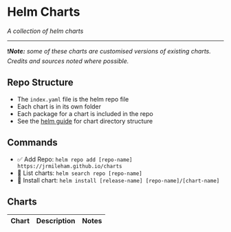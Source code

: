 # Helm Charts
*A collection of helm charts*

---
❗️***Note:** some of these charts are customised versions of existing charts. Credits and sources noted where possible.*

## Repo Structure
- The `index.yaml` file is the helm repo file
- Each chart is in its own folder
- Each package for a chart is included in the repo
- See the [helm guide](https://helm.sh/docs/topics/charts/#the-chart-file-structure) for chart directory structure

## Commands
- ✅ Add Repo: `helm repo add [repo-name] https://jrmileham.github.io/charts`
- 📄 List charts: `helm search repo [repo-name]`
- 📲 Install chart: `helm install [release-name] [repo-name]/[chart-name] `

## Charts
| Chart | Description | Notes |
|-------|-------------|-------|
